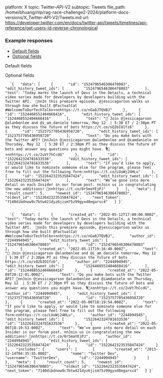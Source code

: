 platform: X
topic: Twitter-API-V2
subtopic: Tweets
file_path: /home/bhuang/nlp/rag-race-challenge2-2024/platform-docs-versions/X_Twitter-API-V2/Tweets.md
url: https://developer.twitter.com/en/docs/twitter-api/tweets/timelines/api-reference/get-users-id-reverse-chronological


### Example responses

* [Default fields](#tab0)
* [Optional fields](#tab1)

Default fields

Optional fields

      `{   "data": [     {       "id": "1524796546306478083",       "edit_history_tweet_ids": [         "1524796546306478083"       ],       "text": "Today marks the launch of Devs in the Details, a technical video series made for developers by developers building with the Twitter API.  🚀nnIn this premiere episode, @jessicagarson walks us through how she built @FactualCat #WelcomeToOurTechTalkn⬇️nnhttps://t.co/nGa8JTQVBJ"     },     {       "id": "1524468552404668416",       "edit_history_tweet_ids": [         "1524468552404668416"       ],       "text": "📢 Join @jessicagarson @alanbenlee and @i_am_daniele tomorrow, May 12  | 5:30 ET / 2:30pm PT as they discuss the future of bots https://t.co/sQ2bIO1fz6"     },     {       "id": "1523757705436958720",       "edit_history_tweet_ids": [         "1523757705436958720"       ],       "text": "Do you make bots with the Twitter API? 🤖nnJoin @jessicagarson @alanbenlee and @iamdaniele on Thursday, May 12  | 5:30 ET / 2:30pm PT as they discuss the future of bots and answer any questions you might have. 🎙📆⬇️nnhttps://t.co/2uVt7hCcdG"     },     {       "id": "1522642324781633536",       "edit_history_tweet_ids": [         "1522642324781633536"       ],       "text": "If you’d like to apply, or would like to nominate someone else for the program, please feel free to fill out the following form:nnhttps://t.co/LUuWj24HLu"     },     {       "id": "1522642323535847424",       "edit_history_tweet_ids": [         "1522642323535847424"       ],       "text": "We’ve gone into more detail on each Insider in our forum post. nnJoin us in congratulating the new additions! 🥳nnhttps://t.co/0r5maYEjPJ"     }   ],   "meta": {     "result_count": 5,     "newest_id": "1524796546306478083",     "oldest_id": "1522642323535847424",     "next_token": "7140dibdnow9c7btw421dyz6jism75z99gyxd8egarsc4"   } }`
    

      `{   "data": [     {       "created_at": "2022-05-12T17:00:00.000Z",       "text": "Today marks the launch of Devs in the Details, a technical video series made for developers by developers building with the Twitter API.  🚀nnIn this premiere episode, @jessicagarson walks us through how she built @FactualCat #WelcomeToOurTechTalkn⬇️nnhttps://t.co/nGa8JTQVBJ",       "author_id": "2244994945",       "edit_history_tweet_ids": [         "1524796546306478083"       ],       "id": "1524796546306478083"     },     {       "created_at": "2022-05-11T19:16:40.000Z",       "text": "📢 Join @jessicagarson @alanbenlee and @i_am_daniele tomorrow, May 12  | 5:30 ET / 2:30pm PT as they discuss the future of bots https://t.co/sQ2bIO1fz6",       "author_id": "2244994945",       "edit_history_tweet_ids": [         "1524468552404668416"       ],       "id": "1524468552404668416"     },     {       "created_at": "2022-05-09T20:12:01.000Z",       "text": "Do you make bots with the Twitter API? 🤖nnJoin @jessicagarson @alanbenlee and @iamdaniele on Thursday, May 12  | 5:30 ET / 2:30pm PT as they discuss the future of bots and answer any questions you might have. 🎙📆⬇️nnhttps://t.co/2uVt7hCcdG",       "author_id": "2244994945",       "edit_history_tweet_ids": [         "1523757705436958720"       ],       "id": "1523757705436958720"     },     {       "created_at": "2022-05-06T18:19:54.000Z",       "text": "If you’d like to apply, or would like to nominate someone else for the program, please feel free to fill out the following form:nnhttps://t.co/LUuWj24HLu",       "author_id": "2244994945",       "edit_history_tweet_ids": [         "1522642324781633536"       ],       "id": "1522642324781633536"     },     {       "created_at": "2022-05-06T18:19:53.000Z",       "text": "We’ve gone into more detail on each Insider in our forum post. nnJoin us in congratulating the new additions! 🥳nnhttps://t.co/0r5maYEjPJ",       "author_id": "2244994945",       "edit_history_tweet_ids": [         "1522642323535847424"       ],       "id": "1522642323535847424"     }   ],   "includes": {     "users": [       {         "created_at": "2013-12-14T04:35:55.000Z",         "name": "Twitter Dev",         "username": "TwitterDev",         "id": "2244994945"       }     ]   },   "meta": {     "result_count": 5,     "newest_id": "1524796546306478083",     "oldest_id": "1522642323535847424",     "next_token": "7140dibdnow9c7btw421dyz6jism75z99gyxd8egarsc4"   } }`